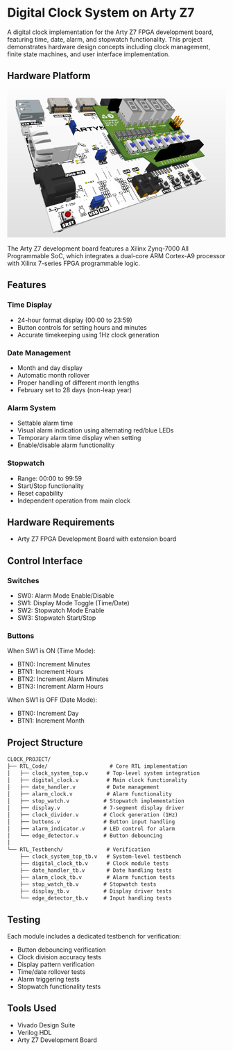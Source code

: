 # Digital Clock System on Arty Z7

A digital clock implementation for the Arty Z7 FPGA development board, featuring time, date, alarm, and stopwatch functionality. This project demonstrates hardware design concepts including clock management, finite state machines, and user interface implementation.

## Hardware Platform

![Arty Z7 Development Board](artyz7.png)

The Arty Z7 development board features a Xilinx Zynq-7000 All Programmable SoC, which integrates a dual-core ARM Cortex-A9 processor with Xilinx 7-series FPGA programmable logic.

## Features

### Time Display
- 24-hour format display (00:00 to 23:59)
- Button controls for setting hours and minutes
- Accurate timekeeping using 1Hz clock generation

### Date Management
- Month and day display
- Automatic month rollover
- Proper handling of different month lengths
- February set to 28 days (non-leap year)

### Alarm System
- Settable alarm time
- Visual alarm indication using alternating red/blue LEDs
- Temporary alarm time display when setting
- Enable/disable alarm functionality

### Stopwatch
- Range: 00:00 to 99:59
- Start/Stop functionality
- Reset capability
- Independent operation from main clock

## Hardware Requirements

- Arty Z7 FPGA Development Board with extension board

## Control Interface

### Switches
- SW0: Alarm Mode Enable/Disable
- SW1: Display Mode Toggle (Time/Date)
- SW2: Stopwatch Mode Enable
- SW3: Stopwatch Start/Stop

### Buttons
When SW1 is ON (Time Mode):
- BTN0: Increment Minutes
- BTN1: Increment Hours
- BTN2: Increment Alarm Minutes
- BTN3: Increment Alarm Hours

When SW1 is OFF (Date Mode):
- BTN0: Increment Day
- BTN1: Increment Month

## Project Structure

```
CLOCK_PROJECT/
├── RTL_Code/                    # Core RTL implementation
│   ├── clock_system_top.v      # Top-level system integration
│   ├── digital_clock.v         # Main clock functionality
│   ├── date_handler.v          # Date management
│   ├── alarm_clock.v           # Alarm functionality
│   ├── stop_watch.v           # Stopwatch implementation
│   ├── display.v              # 7-segment display driver
│   ├── clock_divider.v        # Clock generation (1Hz)
│   ├── buttons.v              # Button input handling
│   ├── alarm_indicator.v      # LED control for alarm
│   └── edge_detector.v        # Button debouncing
│
└── RTL_Testbench/              # Verification
    ├── clock_system_top_tb.v   # System-level testbench
    ├── digital_clock_tb.v      # Clock module tests
    ├── date_handler_tb.v       # Date handling tests
    ├── alarm_clock_tb.v        # Alarm function tests
    ├── stop_watch_tb.v        # Stopwatch tests
    ├── display_tb.v           # Display driver tests
    └── edge_detector_tb.v     # Input handling tests
```

## Testing

Each module includes a dedicated testbench for verification:
- Button debouncing verification
- Clock division accuracy tests
- Display pattern verification
- Time/date rollover tests
- Alarm triggering tests
- Stopwatch functionality tests

## Tools Used

- Vivado Design Suite
- Verilog HDL
- Arty Z7 Development Board
